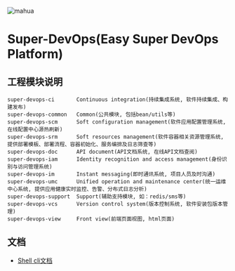 ![mahua](http://mahua.jser.me/mahua-logo.jpg)
# Super-DevOps(Easy Super DevOps Platform)

## 工程模块说明
    super-devops-ci       Continuous integration(持续集成系统, 软件持续集成、构建发布)
    super-devops-common   Common(公共模块, 包括bean/utils等)
    super-devops-scm      Soft configuration management(软件应用配置管理系统, 在线配置中心源热刷新)
    super-devops-srm      Soft resources management(软件容器相关资源管理系统, 提供部署模板、部署流程、容器初始化、服务编排及日志筛查等)
    super-devops-doc      API document(API文档系统, 在线API文档查阅)
    super-devops-iam      Identity recognition and access management(身份识别与访问管理系统)
    super-devops-im       Instant messaging(即时通讯系统, 项目人员及时沟通)
    super-devops-umc      Unified operation and maintenance center(统一运维中心系统, 提供应用健康实时监控、告警、分布式日志分析)
    super-devops-support  Support(辅助支持模块, 如：redis/sms等)
    super-devops-vcs      Version control system(版本控制系统, 软件安装包版本管理)
    super-devops-view     Front view(前端页面视图, html页面)

## 文档
- [Shell cli文档](super-devops-shell/super-devops-shell-cli/README_EN.md)